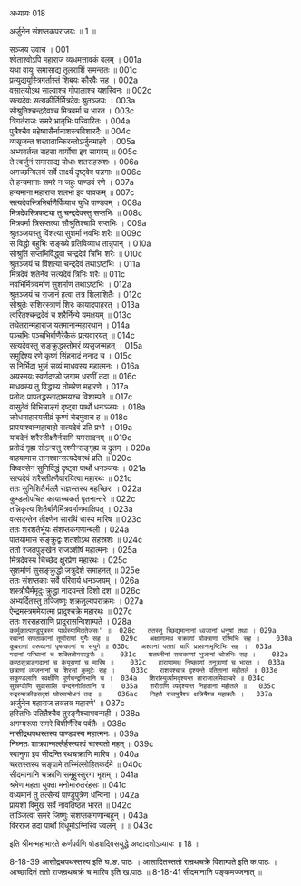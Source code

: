 अध्यायः 018

अर्जुनेन संशप्तकपराजयः ॥ 1 ॥

सञ्जय उवाच ।	001  
श्वेताश्वोऽपि महाराज व्यधमत्तावकं बलम् ।	001a  
यथा वायुः समासाद्य तूलराशिं समन्ततः ॥	001c  
प्रत्युद्ययुस्त्रिगर्तास्तं शिबयः कौरवैः सह ।	002a  
वसातयोऽथ साल्वाश्च गोपालाश्च यशस्विनः ॥	002c  
सत्यदेवः सत्यकीर्तिर्मित्रदेवः श्रुतञ्जयः ।	003a  
सौश्रुतिश्चन्द्रदेवश्च मित्रवर्मा च भारत ॥	003c  
त्रिगर्तराजः समरे भ्रातृभिः परिवारितः ।	004a  
पुत्रैश्चैव महेष्वासैर्नानाशस्त्रविशारदैः ॥	004c  
व्यसृजन्त शरव्रातान्किरन्तोऽर्जुनमाहवे ।	005a  
अभ्यवर्तन्त सहसा वार्योघा इव सागरम् ॥	005c  
ते त्वर्जुनं समासाद्य योधाः शतसहस्रशः ।	006a  
अगच्छन्विलयं सर्वे तार्क्ष्यं दृष्ट्वेव पन्नगाः ॥	006c  
ते हन्यमानाः समरे न जहुः पाण्डवं रणे ।	007a  
हन्यमाना महाराज शलभा इव पावकम् ॥	007c  
सत्यदेवस्त्रिभिर्बाणैर्विव्याध युधि पाण्डवम् ।	008a  
मित्रदेवस्त्रिषष्ट्या तु चन्द्रदेवस्तु सप्तभिः ॥	008c  
मित्रवर्मा त्रिसप्तत्या सौश्रुतिश्चापि सप्तभिः ।	009a  
श्रुतञ्जयस्तु विंशत्या सुशर्मा नवभिः शरैः ॥	009c  
स विद्धो बहुभिः सङ्ख्ये प्रतिविव्याध तान्नृपान् ।	010a  
सौश्रुतिं सप्तभिर्विद्ध्वा चन्द्रदेवं त्रिभिः शरैः ॥	010c  
श्रुतञ्जयं च विंशत्या चन्द्रदेवं तथाऽष्टभिः ।	011a  
मित्रदेवं शतेनैव सत्यदेवं त्रिभिः शरैः ॥	011c  
नवभिर्मित्रवर्माणं सुशर्माणं तथाऽष्टभिः ।	012a  
श्रुतञ्जयं च राजानं हत्वा तत्र शिलाशितैः ॥	012c  
सौश्रुतेः सशिरस्त्राणं शिरः कायादपाहरत् ।	013a  
त्वरितश्चन्द्रदेवं च शरैर्निन्ये यमक्षयम् ॥	013c  
तथेतरान्महाराज यतमानान्महारथान् ।	014a  
पञ्चभिः पञ्चभिर्बाणैरेकैकं प्रत्यवारयत् ॥	014c  
सत्यदेवस्तु सङ्क्रुद्धस्तोमरं व्यसृजन्महत् ।	015a  
समुद्दिश्य रणे कृष्णं सिंहनादं ननाद च ॥	015c  
स निर्भिद्य भुजं सव्यं माधवस्य महात्मनः ।	016a  
अयस्मयः स्वर्णदण्डो जगाम धरणीं तदा ॥	016c  
माधवस्य तु विद्धस्य तोमरेण महारणे ।	017a  
प्रतोदः प्रापतद्धस्ताद्रश्मयश्च विशाम्पते ॥	017c  
वासुदेवं विभिन्नाङ्गं दृष्ट्वा पार्थो धनञ्जयः ।	018a  
क्रोधमाहारयत्तीव्रं कृष्णं चेदमुवाच ह ॥	018c  
प्रापयाश्वान्महाबाहो सत्यदेवं प्रति प्रभो ।	019a  
यावदेनं शरैस्तीक्ष्णैर्नयामि यमसादनम् ॥	019c  
प्रतोदं गृह्य सोऽन्यत्तु रश्मीन्सङ्गृह्य च द्रुतम् ।	020a  
वाहयामास तानश्वान्सत्यदेवरथं प्रति ॥	020c  
विष्वक्सेनं सुनिर्विद्धं दृष्ट्वा पार्थो धनञ्जयः ।	021a  
सत्यदेवं शरैस्तीक्ष्णैर्वारयित्वा महारथः ॥	021c  
ततः सुनिशितैर्भल्लै राज्ञस्तस्य महच्छिरः ।	022a  
कुम्डलोपचितं कायाच्चकर्त पृतनान्तरे ॥	022c  
तन्निकृत्य शितैर्बाणैर्मित्रवर्माणमाक्षिपत् ।	023a  
वत्सदन्तेन तीक्ष्णेन सारथिं चास्य मारिष ॥	023c  
ततः शरशतैर्भूयः संशप्तकगणान्बली ।	024a  
पातयामास सङ्क्रुद्वः शतशोऽथ सहस्रशः ॥	024c  
ततो रजतपुङ्खेन राजञ्शीर्षं महात्मनः ।	025a  
मित्रदेवस्य चिच्छेद क्षुरप्रेण महारथः ।	025c  
सुशर्माणं सुसङ्क्रुद्धो जत्रुदेशे समाहनत् ॥	025e  
ततः संशप्तकाः सर्वे परिवार्य धनञ्जयम् ।	026a  
शस्त्रौघैर्ममृदुः क्रुद्धा नादयन्तो दिशो दश ॥	026c  
अभ्यर्दितस्तु तज्जिष्णुः शक्रतुल्यपराक्रमः ।	027a  
ऐन्द्रमस्त्रममेयात्मा प्रादुश्चक्रे महारथः ॥	027c  
ततः शरसहस्राणि प्रादुरासन्विशाम्पते ।	028a  
`कार्मुकात्पाण्डुपुत्रस्य पार्थस्यामिततेजसः' ॥	028c  
ततस्तु च्छिद्यमानानां ध्वजानां धनुषां तथा ।	029a  
रथानां सपताकानां तूणीराणां युगैः सह ॥	029c  
अक्षाणामथ चक्राणां योक्त्राणां रश्मिभिः सह ।	030a  
कूबराणां वरूथानां पृषत्कानां च संयुगे ॥	030c  
अश्वानां पततां चापि प्रासानामृष्टिभिः सह ।	031a  
गदानां परिघानां च शक्तितोमरपट्टसैः ॥	031c  
शतघ्नीनां सचक्राणां भुजानां चोरुभिः सह ।	032a  
कण्ठसूत्राङ्गदानां च केयूराणां च मारिष ॥	032c  
हाराणामथ निष्काणां तनुत्राणां च भारत ।	033a  
छत्राणां व्यजनानां च शिरसां कुमुटैः सह ।	033c  
राशयश्चात्र दृश्यन्ते पतितानां महीतले ॥	033e  
सकुण्डलानि स्वक्षीणि पूर्णचन्द्रनिभानि च ।	034a  
शिरांस्युर्व्यामदृश्यन्त ताराजालमिवाम्बरे ॥	034c  
सुस्रग्वीणि सुवासांसि चन्दनेनोक्षितानि च ।	035a  
शरीराणि व्यदृश्यन्त निहतानां महीतले ॥	035c  
रुद्रस्याक्रीडसदृशं घोरमायोधनं तदा ॥	036ac  
निहतै राजपुत्रैश्च क्षत्रियैश्च महाबलैः ।	037a  
`अर्जुनेन महाराज तत्रतत्र महारणे' ॥	037c  
हस्तिभिः पतितैश्चैव तुरङ्गैश्चाभवन्मही ।	038a  
अगम्यरूपा समरे विशीर्णैरिव पर्वतैः ॥	038c  
नासीद्रथपथस्तस्य पाण्डवस्य महात्मनः ।	039a  
निघ्नतः शात्रवान्भल्लैर्हस्त्यश्वं चास्यतो महत् ॥	039c  
स्वानुगा इव सीदन्ति रथचक्राणि मारिष ।	040a  
चरतस्तस्य सङ्ग्रामे तस्मिंल्लोहितकर्दमे ॥	040c  
सीदमानानि चक्राणि समूहुस्तुरगा भृशम् ।	041a  
श्रमेण महता युक्ता मनोमारुतरंहसः ॥	041c  
वध्यमानं तु तत्सैन्यं पाण्डुपुत्रेण धन्विना ।	042a  
प्रायशो विमुखं सर्वं नावतिष्ठत भारत ॥	042c  
ताञ्जित्वा समरे जिष्णुः संशप्तकगणान्बहून् ।	043a  
विरराज तदा पार्थो विधूमोऽग्निरिव ज्वलन् ॥ ॥	043c  

इति श्रीमन्महाभारते कर्णपर्वणि षोडशदिवसयुद्धे अष्टादशोऽध्यायः ॥ 18 ॥

8-18-39 आसीद्रथपथस्तस्य इति घ.ङ. पाठः । आसादितस्ततो रान्रथचक्रे विशाम्पते इति क.पाठः । आच्छादितं ततो राजन्रथचक्रं च मारिष इति ख.पाठः ॥ 8-18-41 सीदमानानि पङ्कमज्जनात् ॥
